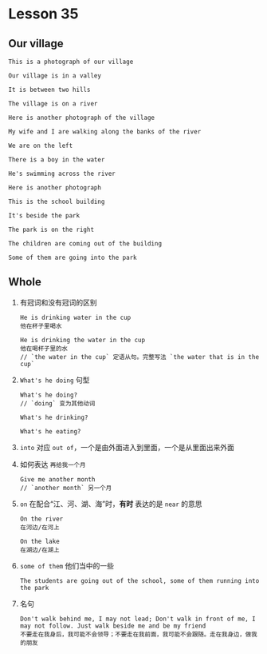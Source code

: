 # Lesson 35

## Our village

```
This is a photograph of our village

Our village is in a valley

It is between two hills

The village is on a river

Here is another photograph of the village

My wife and I are walking along the banks of the river

We are on the left

There is a boy in the water

He's swimming across the river

Here is another photograph

This is the school building

It's beside the park

The park is on the right

The children are coming out of the building

Some of them are going into the park
```

## Whole

1. 有冠词和没有冠词的区别

   ```
   He is drinking water in the cup
   他在杯子里喝水

   He is drinking the water in the cup
   他在喝杯子里的水
   // `the water in the cup` 定语从句。完整写法 `the water that is in the cup`
   ```

2. `What's he doing` 句型

   ```
   What's he doing?
   // `doing` 变为其他动词

   What's he drinking?

   What's he eating?
   ```

3. `into` 对应 `out of`，一个是由外面进入到里面，一个是从里面出来外面

4. 如何表达 `再给我一个月`

   ```
   Give me another month
   // `another month` 另一个月
   ```

5. `on` 在配合“江、河、湖、海”时，**有时** 表达的是 `near` 的意思

   ```
   On the river
   在河边/在河上

   On the lake
   在湖边/在湖上
   ```

6. `some of them` 他们当中的一些

   ```
   The students are going out of the school, some of them running into the park
   ```

7. 名句

   ```
   Don't walk behind me, I may not lead; Don't walk in front of me, I may not follow. Just walk beside me and be my friend
   不要走在我身后，我可能不会领导；不要走在我前面，我可能不会跟随。走在我身边，做我的朋友
   ```
